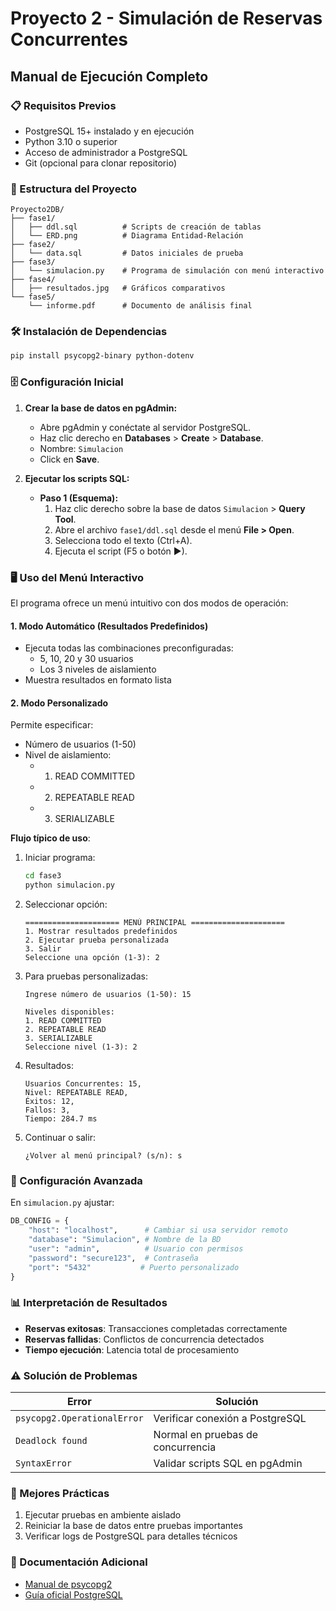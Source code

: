 # Proyecto 2 - Simulación de Reservas Concurrentes

## Manual de Ejecución Completo

### 📋 Requisitos Previos
- PostgreSQL 15+ instalado y en ejecución
- Python 3.10 o superior
- Acceso de administrador a PostgreSQL
- Git (opcional para clonar repositorio)

### 📂 Estructura del Proyecto
```
Proyecto2DB/
├── fase1/
│   ├── ddl.sql          # Scripts de creación de tablas
│   └── ERD.png          # Diagrama Entidad-Relación
├── fase2/
│   └── data.sql         # Datos iniciales de prueba
├── fase3/
│   └── simulacion.py    # Programa de simulación con menú interactivo
├── fase4/
│   ├── resultados.jpg   # Gráficos comparativos
└── fase5/
    └── informe.pdf      # Documento de análisis final
```

### 🛠 Instalación de Dependencias
```bash
pip install psycopg2-binary python-dotenv
```

### 🗄 Configuración Inicial
1. **Crear la base de datos en pgAdmin:**
   - Abre pgAdmin y conéctate al servidor PostgreSQL.
   - Haz clic derecho en **Databases** > **Create** > **Database**.
   - Nombre: `Simulacion`
   - Click en **Save**.

2. **Ejecutar los scripts SQL:**
   - **Paso 1 (Esquema):**
     1. Haz clic derecho sobre la base de datos `Simulacion` > **Query Tool**.
     2. Abre el archivo `fase1/ddl.sql` desde el menú **File > Open**.
     3. Selecciona todo el texto (Ctrl+A).
     4. Ejecuta el script (F5 o botón ▶).

### 🖥️ Uso del Menú Interactivo
El programa ofrece un menú intuitivo con dos modos de operación:

#### 1. Modo Automático (Resultados Predefinidos)
- Ejecuta todas las combinaciones preconfiguradas:
  - 5, 10, 20 y 30 usuarios
  - Los 3 niveles de aislamiento
- Muestra resultados en formato lista

#### 2. Modo Personalizado
Permite especificar:
- Número de usuarios (1-50)
- Nivel de aislamiento:
  - 1. READ COMMITTED
  - 2. REPEATABLE READ
  - 3. SERIALIZABLE

**Flujo típico de uso**:
1. Iniciar programa:
   ```bash
   cd fase3
   python simulacion.py
   ```

2. Seleccionar opción:
   ```
   ===================== MENÚ PRINCIPAL =====================
   1. Mostrar resultados predefinidos
   2. Ejecutar prueba personalizada
   3. Salir
   Seleccione una opción (1-3): 2
   ```

3. Para pruebas personalizadas:
   ```
   Ingrese número de usuarios (1-50): 15
   
   Niveles disponibles:
   1. READ COMMITTED
   2. REPEATABLE READ
   3. SERIALIZABLE
   Seleccione nivel (1-3): 2
   ```

4. Resultados:
   ```
   Usuarios Concurrentes: 15, 
   Nivel: REPEATABLE READ, 
   Éxitos: 12, 
   Fallos: 3, 
   Tiempo: 284.7 ms
   ```

5. Continuar o salir:
   ```
   ¿Volver al menú principal? (s/n): s
   ```

### 🔧 Configuración Avanzada
En `simulacion.py` ajustar:
```python
DB_CONFIG = {
    "host": "localhost",      # Cambiar si usa servidor remoto
    "database": "Simulacion", # Nombre de la BD
    "user": "admin",          # Usuario con permisos
    "password": "secure123",  # Contraseña
    "port": "5432"           # Puerto personalizado
}
```

### 📊 Interpretación de Resultados
- **Reservas exitosas**: Transacciones completadas correctamente
- **Reservas fallidas**: Conflictos de concurrencia detectados
- **Tiempo ejecución**: Latencia total de procesamiento

### ⚠ Solución de Problemas
| Error | Solución |
|-------|----------|
| `psycopg2.OperationalError` | Verificar conexión a PostgreSQL |
| `Deadlock found` | Normal en pruebas de concurrencia |
| `SyntaxError` | Validar scripts SQL en pgAdmin |

### 📌 Mejores Prácticas
1. Ejecutar pruebas en ambiente aislado
2. Reiniciar la base de datos entre pruebas importantes
3. Verificar logs de PostgreSQL para detalles técnicos

### 📄 Documentación Adicional
- [Manual de psycopg2](https://www.psycopg.org/docs/usage.html)
- [Guía oficial PostgreSQL](https://www.postgresql.org/docs/15/tutorial-transactions.html)
``` 
